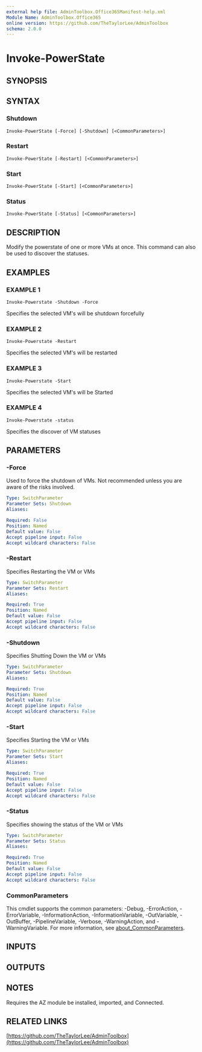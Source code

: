 ```yaml
---
external help file: AdminToolbox.Office365Manifest-help.xml
Module Name: AdminToolbox.Office365
online version: https://github.com/TheTaylorLee/AdminToolbox
schema: 2.0.0
---
```


# Invoke-PowerState

## SYNOPSIS

## SYNTAX

### Shutdown
```
Invoke-PowerState [-Force] [-Shutdown] [<CommonParameters>]
```

### Restart
```
Invoke-PowerState [-Restart] [<CommonParameters>]
```

### Start
```
Invoke-PowerState [-Start] [<CommonParameters>]
```

### Status
```
Invoke-PowerState [-Status] [<CommonParameters>]
```

## DESCRIPTION
Modify the powerstate of one or more VMs at once.
This command can also be used to discover the statuses.

## EXAMPLES

### EXAMPLE 1
```
Invoke-Powerstate -Shutdown -Force
```

Specifies the selected VM's will be shutdown forcefully

### EXAMPLE 2
```
Invoke-Powerstate -Restart
```

Specifies the selected VM's will be restarted

### EXAMPLE 3
```
Invoke-Powerstate -Start
```

Specifies the selected VM's will be Started

### EXAMPLE 4
```
Invoke-Powerstate -status
```

Specifies the discover of VM statuses

## PARAMETERS

### -Force
Used to force the shutdown of VMs.
Not recommended unless you are aware of the risks involved.

```yaml
Type: SwitchParameter
Parameter Sets: Shutdown
Aliases:

Required: False
Position: Named
Default value: False
Accept pipeline input: False
Accept wildcard characters: False
```

### -Restart
Specifies Restarting the VM or VMs

```yaml
Type: SwitchParameter
Parameter Sets: Restart
Aliases:

Required: True
Position: Named
Default value: False
Accept pipeline input: False
Accept wildcard characters: False
```

### -Shutdown
Specifies Shutting Down the VM or VMs

```yaml
Type: SwitchParameter
Parameter Sets: Shutdown
Aliases:

Required: True
Position: Named
Default value: False
Accept pipeline input: False
Accept wildcard characters: False
```

### -Start
Specifies Starting the VM or VMs

```yaml
Type: SwitchParameter
Parameter Sets: Start
Aliases:

Required: True
Position: Named
Default value: False
Accept pipeline input: False
Accept wildcard characters: False
```

### -Status
Specifies showing the status of the VM or VMs

```yaml
Type: SwitchParameter
Parameter Sets: Status
Aliases:

Required: True
Position: Named
Default value: False
Accept pipeline input: False
Accept wildcard characters: False
```

### CommonParameters
This cmdlet supports the common parameters: -Debug, -ErrorAction, -ErrorVariable, -InformationAction, -InformationVariable, -OutVariable, -OutBuffer, -PipelineVariable, -Verbose, -WarningAction, and -WarningVariable. For more information, see [about_CommonParameters](http://go.microsoft.com/fwlink/?LinkID=113216).

## INPUTS

## OUTPUTS

## NOTES
Requires the AZ module be installed, imported, and Connected.

## RELATED LINKS

[https://github.com/TheTaylorLee/AdminToolbox](https://github.com/TheTaylorLee/AdminToolbox)

